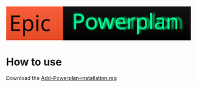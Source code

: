 [![Epic](https://raw.githubusercontent.com/WindowsTools2077/Epic-Powerplan/main/media/badge.svg)](https://github.com/WindowsTools2077/Epic-Powerplan)

# How to use
<div>
		<a>Download the <a href="">Add-Powerplan-installation.reg</a>
       
